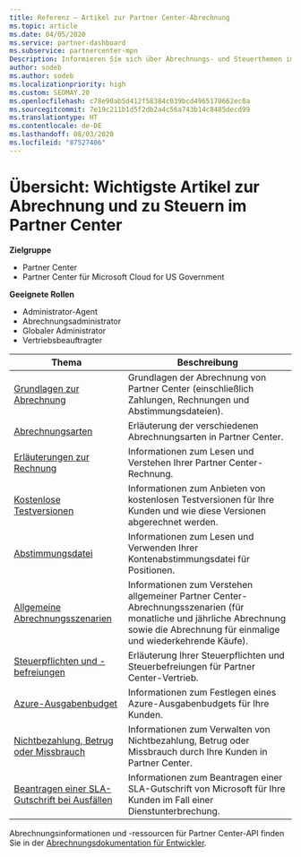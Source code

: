 ```yaml
---
title: Referenz – Artikel zur Partner Center-Abrechnung
ms.topic: article
ms.date: 04/05/2020
ms.service: partner-dashboard
ms.subservice: partnercenter-mpn
Description: Informieren Sie sich über Abrechnungs- und Steuerthemen im Partner Center. Die Informationen umfassen Abrechnungsressourcen, Rechnungen, CSP-Abrechnungen und Steuern.
author: sodeb
ms.author: sodeb
ms.localizationpriority: high
ms.custom: SEOMAY.20
ms.openlocfilehash: c78e90ab5d412f58384c039bcd4965170662ec0a
ms.sourcegitcommit: 7e19c211b1d5f2db2a4c56a743b14c8485decd99
ms.translationtype: HT
ms.contentlocale: de-DE
ms.lasthandoff: 08/03/2020
ms.locfileid: "87527406"
---
```

# <a name="overview-main-billing-and-tax-articles-in-partner-center"></a>Übersicht: Wichtigste Artikel zur Abrechnung und zu Steuern im Partner Center

**Zielgruppe**

- Partner Center
- Partner Center für Microsoft Cloud for US Government

**Geeignete Rollen**

- Administrator-Agent
- Abrechnungsadministrator
- Globaler Administrator
- Vertriebsbeauftragter

| Thema | Beschreibung |
| ----- | ----------- |
| [Grundlagen zur Abrechnung](billing-basics.md) | Grundlagen der Abrechnung von Partner Center (einschließlich Zahlungen, Rechnungen und Abstimmungsdateien). |
| [Abrechnungsarten](billing-different-types.md) | Erläuterung der verschiedenen Abrechnungsarten in Partner Center. |
| [Erläuterungen zur Rechnung](read-your-bill.md) | Informationen zum Lesen und Verstehen Ihrer Partner Center-Rechnung. |
| [Kostenlose Testversionen](offer-your-customers-trials-of-microsoft-products.md) | Informationen zum Anbieten von kostenlosen Testversionen für Ihre Kunden und wie diese Versionen abgerechnet werden. |
| [Abstimmungsdatei](use-the-reconciliation-files.md) | Informationen zum Lesen und Verwenden Ihrer Kontenabstimmungsdatei für Positionen. |
| [Allgemeine Abrechnungsszenarien](common-billing-scenarios.md) | Informationen zum Verstehen allgemeiner Partner Center-Abrechnungsszenarien (für monatliche und jährliche Abrechnung sowie die Abrechnung für einmalige und wiederkehrende Käufe). |
| [Steuerpflichten und -befreiungen](tax-and-tax-exemptions.md) | Erläuterung Ihrer Steuerpflichten und Steuerbefreiungen für Partner Center-Vertrieb. |
| [Azure-Ausgabenbudget](set-an-azure-spending-budget-for-your-customers.md) | Informationen zum Festlegen eines Azure-Ausgabenbudgets für Ihre Kunden. |
| [Nichtbezahlung, Betrug oder Missbrauch](non-payment--fraud--or-misuse.md) | Informationen zum Verwalten von Nichtbezahlung, Betrug oder Missbrauch durch Ihre Kunden in Partner Center. |
| [Beantragen einer SLA-Gutschrift bei Ausfällen](request-credit.md) | Informationen zum Beantragen einer SLA-Gutschrift von Microsoft für Ihre Kunden im Fall einer Dienstunterbrechung. |

Abrechnungsinformationen und -ressourcen für Partner Center-API finden Sie in der [Abrechnungsdokumentation für Entwickler](https://docs.microsoft.com/partner-center/develop/manage-billing).
